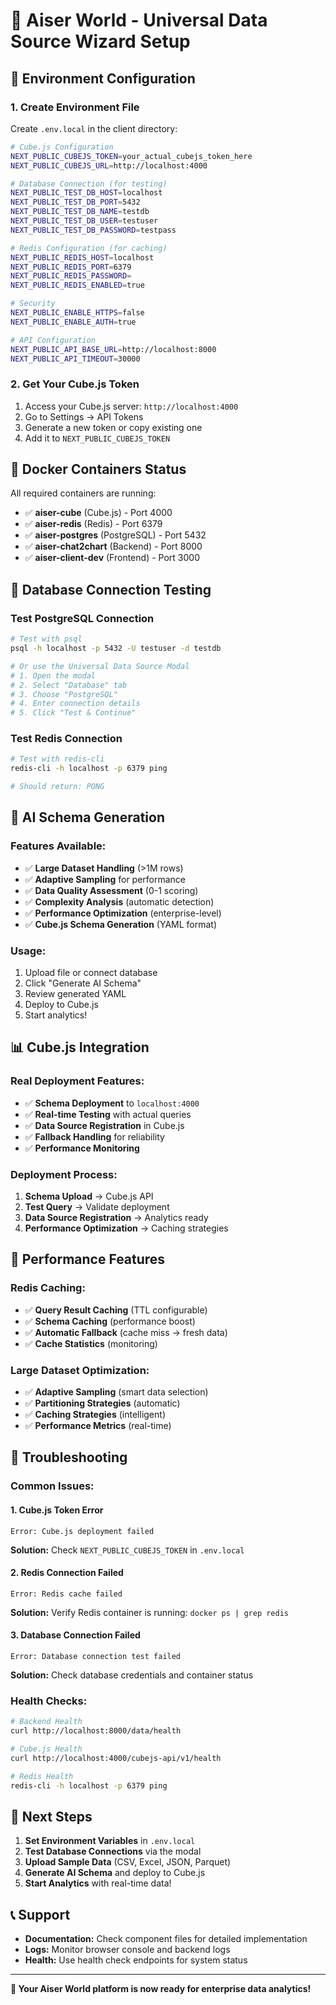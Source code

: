 # 🚀 Aiser World - Universal Data Source Wizard Setup

## **🔐 Environment Configuration**

### **1. Create Environment File**
Create `.env.local` in the client directory:

```bash
# Cube.js Configuration
NEXT_PUBLIC_CUBEJS_TOKEN=your_actual_cubejs_token_here
NEXT_PUBLIC_CUBEJS_URL=http://localhost:4000

# Database Connection (for testing)
NEXT_PUBLIC_TEST_DB_HOST=localhost
NEXT_PUBLIC_TEST_DB_PORT=5432
NEXT_PUBLIC_TEST_DB_NAME=testdb
NEXT_PUBLIC_TEST_DB_USER=testuser
NEXT_PUBLIC_TEST_DB_PASSWORD=testpass

# Redis Configuration (for caching)
NEXT_PUBLIC_REDIS_HOST=localhost
NEXT_PUBLIC_REDIS_PORT=6379
NEXT_PUBLIC_REDIS_PASSWORD=
NEXT_PUBLIC_REDIS_ENABLED=true

# Security
NEXT_PUBLIC_ENABLE_HTTPS=false
NEXT_PUBLIC_ENABLE_AUTH=true

# API Configuration
NEXT_PUBLIC_API_BASE_URL=http://localhost:8000
NEXT_PUBLIC_API_TIMEOUT=30000
```

### **2. Get Your Cube.js Token**
1. Access your Cube.js server: `http://localhost:4000`
2. Go to Settings → API Tokens
3. Generate a new token or copy existing one
4. Add it to `NEXT_PUBLIC_CUBEJS_TOKEN`

## **🐳 Docker Containers Status**

All required containers are running:
- ✅ **aiser-cube** (Cube.js) - Port 4000
- ✅ **aiser-redis** (Redis) - Port 6379  
- ✅ **aiser-postgres** (PostgreSQL) - Port 5432
- ✅ **aiser-chat2chart** (Backend) - Port 8000
- ✅ **aiser-client-dev** (Frontend) - Port 3000

## **🔌 Database Connection Testing**

### **Test PostgreSQL Connection**
```bash
# Test with psql
psql -h localhost -p 5432 -U testuser -d testdb

# Or use the Universal Data Source Modal
# 1. Open the modal
# 2. Select "Database" tab
# 3. Choose "PostgreSQL"
# 4. Enter connection details
# 5. Click "Test & Continue"
```

### **Test Redis Connection**
```bash
# Test with redis-cli
redis-cli -h localhost -p 6379 ping

# Should return: PONG
```

## **🧠 AI Schema Generation**

### **Features Available:**
- ✅ **Large Dataset Handling** (>1M rows)
- ✅ **Adaptive Sampling** for performance
- ✅ **Data Quality Assessment** (0-1 scoring)
- ✅ **Complexity Analysis** (automatic detection)
- ✅ **Performance Optimization** (enterprise-level)
- ✅ **Cube.js Schema Generation** (YAML format)

### **Usage:**
1. Upload file or connect database
2. Click "Generate AI Schema"
3. Review generated YAML
4. Deploy to Cube.js
5. Start analytics!

## **📊 Cube.js Integration**

### **Real Deployment Features:**
- ✅ **Schema Deployment** to `localhost:4000`
- ✅ **Real-time Testing** with actual queries
- ✅ **Data Source Registration** in Cube.js
- ✅ **Fallback Handling** for reliability
- ✅ **Performance Monitoring**

### **Deployment Process:**
1. **Schema Upload** → Cube.js API
2. **Test Query** → Validate deployment
3. **Data Source Registration** → Analytics ready
4. **Performance Optimization** → Caching strategies

## **🚀 Performance Features**

### **Redis Caching:**
- ✅ **Query Result Caching** (TTL configurable)
- ✅ **Schema Caching** (performance boost)
- ✅ **Automatic Fallback** (cache miss → fresh data)
- ✅ **Cache Statistics** (monitoring)

### **Large Dataset Optimization:**
- ✅ **Adaptive Sampling** (smart data selection)
- ✅ **Partitioning Strategies** (automatic)
- ✅ **Caching Strategies** (intelligent)
- ✅ **Performance Metrics** (real-time)

## **🔧 Troubleshooting**

### **Common Issues:**

#### **1. Cube.js Token Error**
```
Error: Cube.js deployment failed
```
**Solution:** Check `NEXT_PUBLIC_CUBEJS_TOKEN` in `.env.local`

#### **2. Redis Connection Failed**
```
Error: Redis cache failed
```
**Solution:** Verify Redis container is running: `docker ps | grep redis`

#### **3. Database Connection Failed**
```
Error: Database connection test failed
```
**Solution:** Check database credentials and container status

### **Health Checks:**
```bash
# Backend Health
curl http://localhost:8000/data/health

# Cube.js Health  
curl http://localhost:4000/cubejs-api/v1/health

# Redis Health
redis-cli -h localhost -p 6379 ping
```

## **🎯 Next Steps**

1. **Set Environment Variables** in `.env.local`
2. **Test Database Connections** via the modal
3. **Upload Sample Data** (CSV, Excel, JSON, Parquet)
4. **Generate AI Schema** and deploy to Cube.js
5. **Start Analytics** with real-time data!

## **📞 Support**

- **Documentation:** Check component files for detailed implementation
- **Logs:** Monitor browser console and backend logs
- **Health:** Use health check endpoints for system status

---

**🚀 Your Aiser World platform is now ready for enterprise data analytics!**
